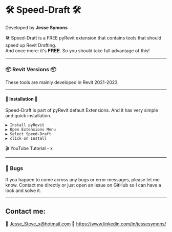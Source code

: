 # 🛠 Speed-Draft 🛠 


Developed by **Jesse Symons**  

🛠 Speed-Draft is a FREE pyRevit extension that contains tools that should speed up Revit Drafting.   
And once more: it's 𝐅𝐑𝐄𝐄. So you should take full advantage of this!



---
### 📦 Revit Versions 📦
These tools are mainly developed in Revit 2021-2023.

---
#### 💠 Installation 💠 
Speed-Draft is part of pyRevit default Extensions. 
And it has very simple and quick installation.  

    ▶ Install pyRevit  
    ▶ Open Extensions Menu  
    ▶ Select Speed-Draft  
    ▶ click on Install

🎬 YouTube Tutorial - x

---
### 🐛 Bugs
If you happen to come across any bugs or error messages, please let me know. 
Contact me directly or just open an Issue on GitHub so I can have a look and solve it.

---

## Contact me:
📨  Jesse_Steve_x@hotmail.com 
🤵  https://www.linkedin.com/in/jessesymons/    
 

